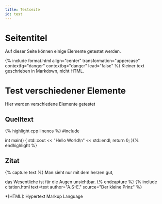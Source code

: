 ```yaml
---
title: Testseite
id: test
---
```


# Seitentitel

Auf dieser Seite können einige Elemente getestet werden.

{% include format.html align="center" transformation="uppercase" contextfg="danger" contextbg="danger" lead="false" %}
Kleiner text geschrieben in Markdown, nicht HTML.

# Test verschiedener Elemente

Hier werden verschiedene Elemente getestet

## Quelltext

{% highlight cpp linenos %}
#include <iostream>

int main() {
  std::cout << "Hello World\n" << std::endl;
  return 0;
}{% endhighlight %}

## Zitat

{% capture text %}
Man sieht nur mit dem herzen gut,

das Wesentliche ist für die Augen unsichtbar.
{% endcapture %}
{% include citation.html text=text author="A.S-E." source="Der kleine Prinz" %}

*[HTML]: Hypertext Markup Language
